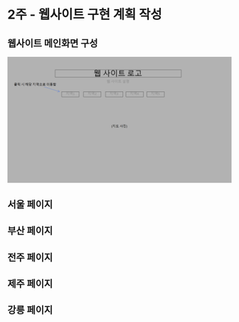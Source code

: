 # 2주 - 웹사이트 구현 계획 작성

## 웹사이트 메인화면 구성
![메인화면](pp1.png)

## 서울 페이지

## 부산 페이지

## 전주 페이지

## 제주 페이지 

## 강릉 페이지

